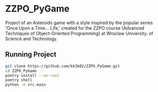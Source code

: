 # ZZPO_PyGame

Project of an Asteroids game with a style inspired by the popular series 'Once Upon a Time... Life,'
created for the ZZPO course (Advanced Techniques of Object-Oriented Programming) at Wroclaw University.
of Science and Technology.

## Running Project

```bash
git clone https://github.com/kk3k02/ZZPO_PyGame.git
cd ZZPO_PyGame
poetry install --no-root
poetry shell
python -m src.main
```
